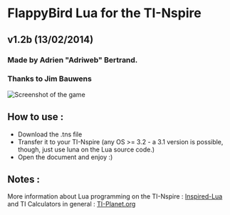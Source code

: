 # FlappyBird Lua for the TI-Nspire
## v1.2b (13/02/2014)

### Made by Adrien "Adriweb" Bertrand.
### Thanks to Jim Bauwens

![Screenshot of the game](http://i.imgur.com/YWeRcfh.png)

## How to use :
- Download the .tns file
- Transfer it to your TI-Nspire (any OS >= 3.2 - a 3.1 version is possible, though, just use luna on the Lua source code.)
- Open the document and enjoy :)

## Notes :
More information about Lua programming on the TI-Nspire : [Inspired-Lua](http://www.inspired-lua.org) and TI Calculators in general : [TI-Planet.org](http://tiplanet.org)

